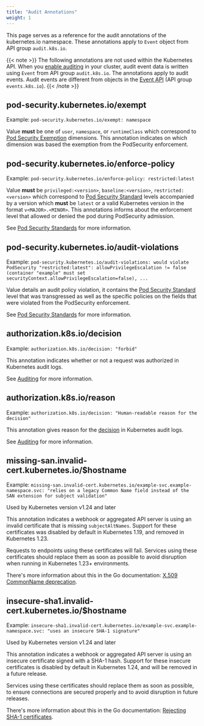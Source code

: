```yaml
---
title: "Audit Annotations"
weight: 1
---
```


<!-- overview -->

This page serves as a reference for the audit annotations of the kubernetes.io
namespace. These annotations apply to `Event` object from API group
`audit.k8s.io`.

{{< note >}}
The following annotations are not used within the Kubernetes API. When you
[enable auditing](/docs/tasks/debug-application-cluster/audit/) in your cluster,
audit event data is written using `Event` from API group `audit.k8s.io`.
The annotations apply to audit events. Audit events are different from objects in the
[Event API](/docs/reference/kubernetes-api/cluster-resources/event-v1/) (API group
`events.k8s.io`).
{{< /note >}}

<!-- body -->

## pod-security.kubernetes.io/exempt

Example: `pod-security.kubernetes.io/exempt: namespace`

Value **must** be one of `user`, `namespace`, or `runtimeClass` which correspond to
[Pod Security Exemption](/docs/concepts/security/pod-security-admission/#exemptions)
dimensions. This annotation indicates on which dimension was based the exemption
from the PodSecurity enforcement.


## pod-security.kubernetes.io/enforce-policy

Example: `pod-security.kubernetes.io/enforce-policy: restricted:latest`

Value **must** be `privileged:<version>`, `baseline:<version>`,
`restricted:<version>` which correspond to [Pod Security
Standard](/docs/concepts/security/pod-security-standards) levels accompanied by
a version which **must** be `latest` or a valid Kubernetes version in the format
`v<MAJOR>.<MINOR>`. This annotations informs about the enforcement level that
allowed or denied the pod during PodSecurity admission.

See [Pod Security Standards](/docs/concepts/security/pod-security-standards/)
for more information.

## pod-security.kubernetes.io/audit-violations

Example:  `pod-security.kubernetes.io/audit-violations: would violate
PodSecurity "restricted:latest": allowPrivilegeEscalation != false (container
"example" must set securityContext.allowPrivilegeEscalation=false), ...`

Value details an audit policy violation, it contains the
[Pod Security Standard](/docs/concepts/security/pod-security-standards/) level
that was transgressed as well as the specific policies on the fields that were
violated from the PodSecurity enforcement.

See [Pod Security Standards](/docs/concepts/security/pod-security-standards/)
for more information.

## authorization.k8s.io/decision

Example: `authorization.k8s.io/decision: "forbid"`

This annotation indicates whether or not a request was authorized in Kubernetes audit logs.

See [Auditing](/docs/tasks/debug-application-cluster/audit/) for more information.

## authorization.k8s.io/reason

Example: `authorization.k8s.io/decision: "Human-readable reason for the decision"`

This annotation gives reason for the [decision](#authorization-k8s-io-decision) in Kubernetes audit logs.

See [Auditing](/docs/tasks/debug-application-cluster/audit/) for more information.

## missing-san.invalid-cert.kubernetes.io/$hostname

Example: `missing-san.invalid-cert.kubernetes.io/example-svc.example-namespace.svc: "relies on a legacy Common Name field instead of the SAN extension for subject validation"`

Used by Kubernetes version v1.24 and later

This annotation indicates a webhook or aggregated API server
is using an invalid certificate that is missing `subjectAltNames`.
Support for these certificates was disabled by default in Kubernetes 1.19,
and removed in Kubernetes 1.23.

Requests to endpoints using these certificates will fail.
Services using these certificates should replace them as soon as possible
to avoid disruption when running in Kubernetes 1.23+ environments.

There's more information about this in the Go documentation:
[X.509 CommonName deprecation](https://go.dev/doc/go1.15#commonname).

## insecure-sha1.invalid-cert.kubernetes.io/$hostname

Example: `insecure-sha1.invalid-cert.kubernetes.io/example-svc.example-namespace.svc: "uses an insecure SHA-1 signature"`

Used by Kubernetes version v1.24 and later

This annotation indicates a webhook or aggregated API server
is using an insecure certificate signed with a SHA-1 hash.
Support for these insecure certificates is disabled by default in Kubernetes 1.24,
and will be removed in a future release.

Services using these certificates should replace them as soon as possible,
to ensure connections are secured properly and to avoid disruption in future releases.

There's more information about this in the Go documentation:
[Rejecting SHA-1 certificates](https://go.dev/doc/go1.18#sha1).
